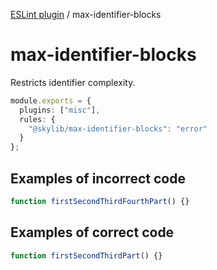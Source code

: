 [ESLint plugin](https://ilyub.github.io/eslint-plugin/) / max-identifier-blocks

# max-identifier-blocks

Restricts identifier complexity.

```ts
module.exports = {
  plugins: ["misc"],
  rules: {
    "@skylib/max-identifier-blocks": "error"
  }
};
```

## Examples of incorrect code

```ts
function firstSecondThirdFourthPart() {}
```

## Examples of correct code

```ts
function firstSecondThirdPart() {}
```